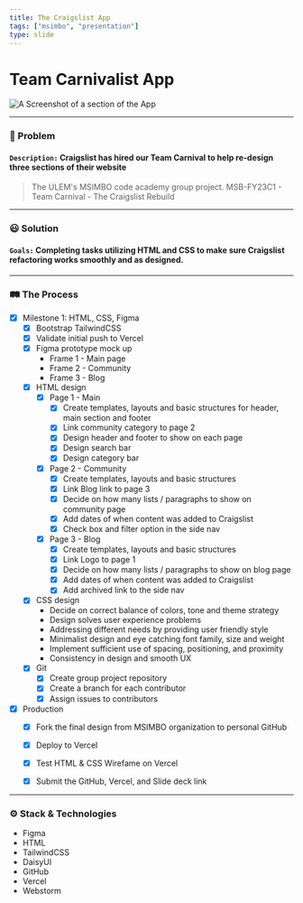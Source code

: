 ```yaml
---
title: The Craigslist App 
tags: ["msimbo", "presentation"]
type: slide
---
```


# Team Carnivalist App
<!-- A Screenshot of a section of the App) -->
![A Screenshot of a section of the App](https://i.imgur.com/raMU5TC.png)

---

### 🤔 Problem
<!-- Share a brief detail on the problem you're trying to solve) -->
#### `Description:` Craigslist has hired our Team Carnival to help re-design three sections of their website
>The ULEM's MSIMBO code academy group project. MSB-FY23C1 - Team Carnival - The Craigslist Rebuild

---

### 😃 Solution
<!-- Share your brief solution to this problem, your description should be non-technical) -->
#### `Goals:` Completing tasks utilizing HTML and CSS to make sure Craigslist refactoring works smoothly and as designed.

---

### 🛤️ The Process
<!-- itemized the key parts of your process for building this app (framed around the milestones) -->
- [x] Milestone 1: HTML, CSS, Figma  
	- [x] Bootstrap TailwindCSS  
	- [x] Validate initial push to Vercel  
	- [x] Figma prototype mock up  
		- Frame 1 - Main page  
		- Frame 2 - Community  
		- Frame 3 - Blog  
	- [x] HTML design  
		- [x] Page 1 - Main  
			- [x] Create templates, layouts and basic structures for header, main section and footer  
			- [x] Link community category to page 2  
			- [x] Design header and footer to show on each page  
			- [x] Design search bar
			- [x] Design category bar
		- [x] Page 2 - Community  
			- [x] Create templates, layouts and basic structures  
			- [x] Link Blog link to page 3  
			- [x] Decide on how many lists / paragraphs to show on community page  
			- [x] Add dates of when content was added to Craigslist  
			- [x] Check box and filter option in the side nav  
		- [x] Page 3 - Blog  
			- [x] Create templates, layouts and basic structures  
			- [x] Link Logo to page 1  
			- [x] Decide on how many lists / paragraphs to show on blog page  
			- [x] Add dates of when content was added to Craigslist  
			- [x] Add archived link to the side nav  
	- [x] CSS design  
		- Decide on correct balance of colors, tone and theme strategy  
		- Design solves user experience problems  
		- Addressing different needs by providing user friendly style  
		- Minimalist design and eye catching font family, size and weight  
		- Implement sufficient use of spacing, positioning, and proximity  
		- Consistency in design and smooth UX  
	- [x] Git
		- [x] Create group project repository
		- [x] Create a branch for each contributor
		- [x] Assign issues to contributors
- [x] Production 
	- [x] Fork the final design from MSIMBO organization to personal GitHub
	- [x] Deploy to Vercel
	- [x] Test HTML & CSS Wirefame on Vercel
	- [x] Submit the GitHub, Vercel, and Slide deck link


---

<!-- itemized the techologies your used -->
### ⚙️ Stack & Technologies
- Figma
- HTML
- TailwindCSS
- DaisyUI
- GitHub
- Vercel
- Webstorm